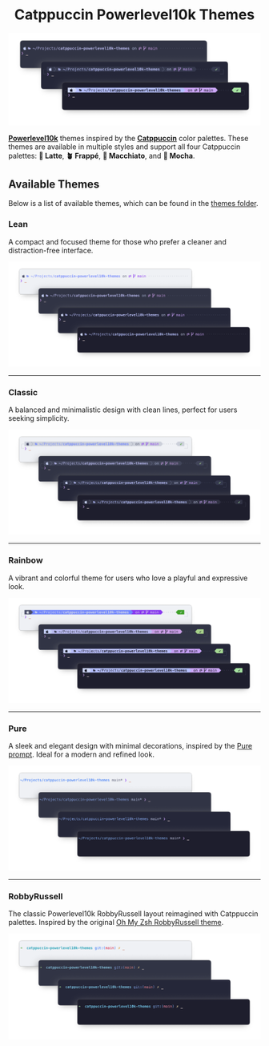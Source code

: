 <h1 align="center">
  Catppuccin Powerlevel10k Themes
</h1>
<p align="center">
  <img src="./.github/assets/logo.png"/>
</p>

[**Powerlevel10k**](https://github.com/romkatv/powerlevel10k) themes inspired by the [**Catppuccin**](https://catppuccin.com/) color palettes. These themes are available in multiple styles and support all four Catppuccin palettes: **🌻 Latte**, **🪴 Frappé**, **🌺 Macchiato**, and **🌿 Mocha**.

## Available Themes

Below is a list of available themes, which can be found in the [themes folder](./themes).

### Lean

A compact and focused theme for those who prefer a cleaner and distraction-free interface.

![Lean Theme Screenshot](./.github/assets/lean.png)

---

### Classic

A balanced and minimalistic design with clean lines, perfect for users seeking simplicity.

![Classic Theme Screenshot](./.github/assets/classic.png)

---

### Rainbow

A vibrant and colorful theme for users who love a playful and expressive look.

![Rainbow Theme Screenshot](./.github/assets/rainbow.png)

---

### Pure

A sleek and elegant design with minimal decorations, inspired by the [Pure prompt](https://github.com/sindresorhus/pure). Ideal for a modern and refined look.


![Pure Theme Screenshot](./.github/assets/pure.png)

---

### RobbyRussell

The classic Powerlevel10k RobbyRussell layout reimagined with Catppuccin palettes. Inspired by the original [Oh My Zsh RobbyRussell theme](https://github.com/ohmyzsh/ohmyzsh/blob/master/themes/robbyrussell.zsh-theme).

![RobbyRussell Theme Screenshot](./.github/assets/robbyrussell.png)
